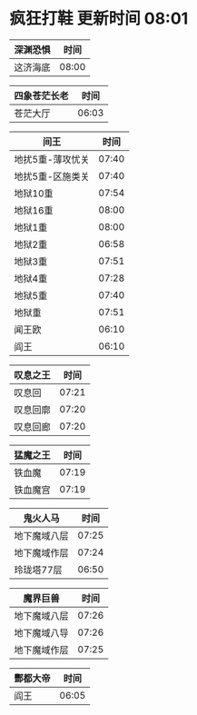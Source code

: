 # 疯狂打鞋 更新时间 08:01

| 深渊恐惧   | 时间    |
|--------|-------|
| 这济海底 | 08:00 |

| 四象苍茫长老   | 时间    |
|--------|-------|
| 苍茫大厅 | 06:03 |

| 间王   | 时间    |
|--------|-------|
| 地扰5重-薄攻忧关 | 07:40 |
| 地扰5重-区施类关 | 07:40 |
| 地狱10重 | 07:54 |
| 地狱16重 | 08:00 |
| 地狱1重 | 08:00 |
| 地狱2重 | 06:58 |
| 地狱3重 | 07:51 |
| 地狱4重 | 07:28 |
| 地狱5重 | 07:40 |
| 地狱重 | 07:51 |
| 闻王欧 | 06:10 |
| 阎王 | 06:10 |

| 叹息之王   | 时间    |
|--------|-------|
| 叹息回 | 07:21 |
| 叹息回廓 | 07:20 |
| 叹息回廊 | 07:20 |

| 猛魔之王   | 时间    |
|--------|-------|
| 铁血魔 | 07:19 |
| 铁血魔宫 | 07:19 |

| 鬼火人马   | 时间    |
|--------|-------|
| 地下魔域八层 | 07:25 |
| 地下魔域作层 | 07:24 |
| 玲珑塔77层 | 06:50 |

| 魔界巨兽   | 时间    |
|--------|-------|
| 地下魔域八层 | 07:26 |
| 地下魔域八导 | 07:26 |
| 地下魔域作层 | 07:25 |

| 酆都大帝   | 时间    |
|--------|-------|
| 阎王 | 06:05 |